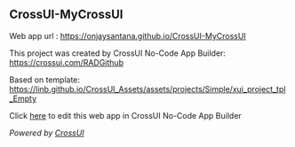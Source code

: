 ## CrossUI-MyCrossUI
Web app url : https://onjaysantana.github.io/CrossUI-MyCrossUI

This project was created by CrossUI No-Code App Builder: https://crossui.com/RADGithub

Based on template: https://linb.github.io/CrossUI_Assets/assets/projects/Simple/xui_project_tpl_Empty

Click [here](https://crossui.com/RADGithub/#!from=github&owner=onjaysantana&repo=CrossUI-MyCrossUI) to edit this web app in CrossUI No-Code App Builder

<i>Powered by [CrossUI](https://crossui.com)</i>

